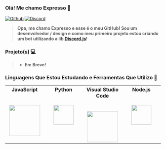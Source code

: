 ### Olá! Me chamo Expresso 👋
[![Github](https://img.shields.io/badge/-Github-000?style=flat&logo=Github&logoColor=white)](https://github.com/ExpressDeveloper) [![Discord](https://img.shields.io/badge/-Discord-7289da?style=flat&logo=Discord&logoColor=white)](hhttps://discord.gg/Expresso#9170)

> **Opa, me chamo Expresso e esse é o meu GitHub! Sou um desenvolvedor / design e como meu primeiro projeto estou criando um bot utilizando a lib [Discord.js](https://www.npmjs.com/package/discord.js?source=post_page-----7b5fe27cb6fa----------------------)!**

### Projeto(s) 💻
> - **Em Breve!**

### Linguagens Que Estou Estudando e Ferramentas Que Utilizo 🔧

<table>
  <tbody>
    <tr valign="top">
      <td width="25%" align="center">
	      <span><strong>JavaScript</strong></span><br><br><br>
        <img height="100px" src="https://cdn.worldvectorlogo.com/logos/javascript.svg">
      </td>
      <td width="25%" align="center">
	      <span><strong>Python</strong></span><br><br><br>
        <img height="64px" src="https://cdn.worldvectorlogo.com/logos/python-5.svg">
      </td>
      <td width="25%" align="center">
        <span><strong>Visual Studio Code</strong></span><br><br><br>
        <img height="100px" src="https://cdn.worldvectorlogo.com/logos/visual-studio-code-1.svg">
      </td>
      <td width="25%" align="center">
        <span><strong>Node.js</strong></span><br><br><br>
        <img height="64px" src="https://www.pikpng.com/pngl/m/430-4309640_js-logo-nodejs-logo-clipart.png">
      </td>
     </tr>
      </tbody>
</table>
